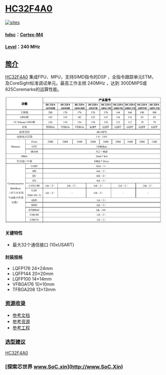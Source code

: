 ﻿# [HC32F4A0](https://github.com/SoCXin/HC32F4A0)

[![sites](http://182.61.61.133/link/resources/SoC.png)](http://www.SoC.Xin)

#### [hdsc](https://www.hdsc.com.cn/)：[Cortex-M4](https://developer.arm.com/ip-products/processors/cortex-m/cortex-m4)
#### [Level](https://github.com/SoCXin/Level)：240 MHz

## [简介](https://github.com/SoCXin/HC32F4A0/wiki)

[HC32F4A0](https://www.hdsc.com.cn/Category83-1499) 集成FPU、MPU，支持SIMD指令的DSP ，全指令跟踪单元ETM， 及CoreSight标准调试单元。最高工作主频 240MHz ，达到 300DMIPS或825Coremarks的运算性能。


[![sites](docs/HC32F4A0.png)](https://www.hdsc.com.cn/Category83-1499)

#### 关键特性

* 最大32个通信接口 (10xUSART)
#### 封装规格

* LQFP176 24×24mm
* LQFP144 20×20mm
* LQFP100 14×14mm
* VFBGA176 10×10mm
* TFBGA208 13×13mm

### [资源收录](https://github.com/SoCXin/HC32F4A0)

* [参考文档](docs/)
* [参考资源](src/)
* [参考工程](project/)

### [选型建议](https://github.com/SoCXin)

[HC32F4A0](https://github.com/SoCXin/HC32F4A0)

###  [探索芯世界 www.SoC.xin](http://www.SoC.Xin)
